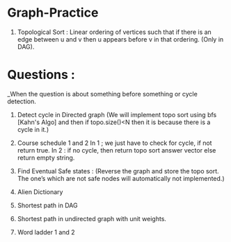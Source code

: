 # Graph-Practice

1. Topological Sort : Linear ordering of vertices such that if there is an edge between u and v then u appears before v in that ordering.
(Only in DAG).

 # Questions : 
_When the question is about something before something or cycle detection.

1. Detect cycle in Directed graph (We will implement topo sort using bfs [Kahn's Algo] and then if topo.size()<N then it is because there is a cycle in it.)
2. Course schedule 1 and 2
      In 1 ; we just have to check for cycle, if not return true.
      In 2 : if no cycle, then return topo sort answer vector else return empty string.

3. Find Eventual Safe states : (Reverse the graph and store the topo sort. The one’s which are not safe nodes will automatically not implemented.)

4. Alien Dictionary
5. Shortest path in DAG
6. Shortest path in undirected graph with unit weights.
7. Word ladder 1 and 2
   
